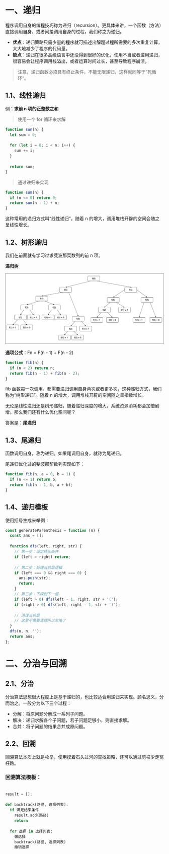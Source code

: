 # 一、递归

程序调用自身的编程技巧称为递归（recursion）。更具体来讲，一个函数（方法）直接调用自身，或者间接调用自身的过程，我们称之为递归。

- **优点**：递归策略只需少量的程序就可描述出解题过程所需要的多次重复计算，大大地减少了程序的代码量。
- **缺点**：递归在很多高级语言中还没得到很好的优化，使用不当或者滥用递归，很容易会让程序调用栈溢出，或者运算时间过长，甚至导致程序崩溃。

> 注意，递归函数必须具有终止条件，不能无限递归，这样就同等于“死循环“。

## 1.1、线性递归

例：**求前 n 项的正整数之和**

> 使用一个 for 循环来求解

```javascript
function sun(n) {
  let sum = 0;

  for (let i = 0; i < n; i++) {
    sum += i;
  }

  return sum;
}
```

> 通过递归来实现

```javascript
function sum(n) {
  if (n <= 0) return 0;
  return sum(n - 1) + n;
}
```

这种常用的递归方式叫“线性递归”。随着 n 的增大，调用堆栈开辟的空间会随之呈线性增长。

## 1.2、树形递归

我们在前面就有学习过求斐波那契数列的前 n 项。

**递归树**

![Fib(6)](<../Week1/images/Fib(6).png>)

**通项公式**：Fn = F(n - 1) + F(n - 2)

```javascript
function fib(n) {
  if (n < 2) return n;
  return fib(n - 1) + fib(n - 2);
}
```

fib 函数每一次调用，都需要递归调用自身两次或者更多次，这种递归方式，我们称为“树形递归”。随着 n 的增大，调用堆栈开辟的空间随之呈指数增长。

无论是线性递归还是树形递归，随着递归深度的增大，系统资源消耗都会加倍剧增。那么我们还有什么优化空间呢？

答案是：**尾递归**

## 1.3、尾递归

函数调用自身，称为递归。如果尾调用自身，就称为尾递归。

尾递归优化过的斐波那契数列实现如下：

```javascript
function fib(n, a = 0, b = 1) {
  if (n <= 1) return b;
  return fib(n - 1, b, a + b);
}
```

## 1.4、递归模板

使用括号生成来举例：

```javascript
const generateParenthesis = function (n) {
  const ans = [];

  function dfs(left, right, str) {
    // 第一步：设定终止条件
    if (left > right) return;

    // 第二步：处理当前层逻辑
    if (left === 0 && right === 0) {
      ans.push(str);
      return;
    }
    // 第三步：下探到下一层
    if (left > 0) dfs(left - 1, right, str + '(');
    if (right > 0) dfs(left, right - 1, str + ')');

    // 清理当前层
    // 这里不需要清理所以忽略了
  }
  dfs(n, n, '');
  return ans;
};
```

# 二、分治与回溯

## 2.1、分治

分治算法思想很大程度上是基于递归的，也比较适合用递归来实现。顾名思义，分而治之。一般分为以下三个过程：

- 分解：将原问题分解成一系列子问题。
- 解决：递归求解各个子问题，若子问题足够小，则直接求解。
- 合并：将子问题的结果合并成原问题。

## 2.2、回溯

回溯算法本质上就是枚举，使用摸着石头过河的查找策略，还可以通过剪枝少走冤枉路。

### 回溯算法模板：

```python

result = [];

def backtrack(路径, 选择列表):
  if 满足结束条件
    result.add(路径)
    return

  for 选择 in 选择列表:
    做选择
    backtrack(路径, 选择列表)
    撤销选择

```
